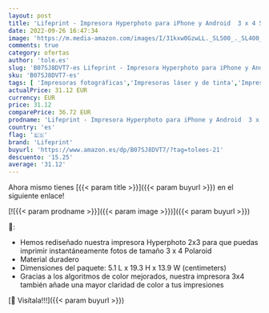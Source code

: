 ```yaml
---
layout: post
title: 'Lifeprint - Impresora Hyperphoto para iPhone y Android  3 x 4 5   Color Negro'
date: 2022-09-26 16:47:34
image: 'https://m.media-amazon.com/images/I/31kxw0GzwLL._SL500_._SL400_.jpg'
comments: true
category: ofertas
author: 'tole.es'
slug: 'B07SJ8DVT7-es Lifeprint - Impresora Hyperphoto para iPhone y Android 3 x...'
sku: 'B07SJ8DVT7-es'
tags: [ 'Impresoras fotográficas','Impresoras láser y de tinta','Impresoras y accesorios','Informática','android','lifeprint','🇪🇸', ]
actualPrice: 31.12 EUR
currency: EUR
price: 31.12
comparePrice: 36.72 EUR
prodname: 'Lifeprint - Impresora Hyperphoto para iPhone y Android  3 x 4 5   Color Negro'
country: 'es'
flag: '🇪🇸'
brand: 'Lifeprint'
buyurl: 'https://www.amazon.es/dp/B07SJ8DVT7/?tag=tolees-21'
descuento: '15.25'
average: '31.12'
---
```


Ahora mismo tienes [{{< param title >}}]({{< param buyurl >}}) en el siguiente enlace!

[![{{< param prodname >}}]({{< param image >}})]({{< param buyurl >}})

🔎:

- Hemos rediseñado nuestra impresora Hyperphoto 2x3 para que puedas imprimir instantáneamente fotos de tamaño 3 x 4 Polaroid
- Material duradero
- Dimensiones del paquete: 5.1 L x 19.3 H x 13.9 W (centimeters)
- Gracias a los algoritmos de color mejorados, nuestra impresora 3x4 también añade una mayor claridad de color a tus impresiones

[🛒 Visítala!!!]({{< param buyurl >}})
